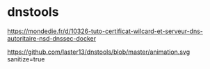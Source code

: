 # dnstools


https://mondedie.fr/d/10326-tuto-certificat-wilcard-et-serveur-dns-autoritaire-nsd-dnssec-docker


https://github.com/laster13/dnstools/blob/master/animation.svg sanitize=true

